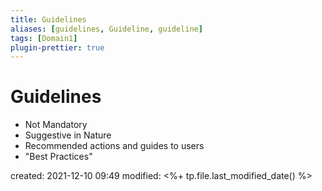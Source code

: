 ```yaml
---
title: Guidelines
aliases: [guidelines, Guideline, guideline]
tags: [Domain1]
plugin-prettier: true
---
```


# Guidelines

- Not Mandatory
- Suggestive in Nature
- Recommended actions and guides to users
- "Best Practices"

created: 2021-12-10 09:49
modified: <%+ tp.file.last_modified_date() %>
